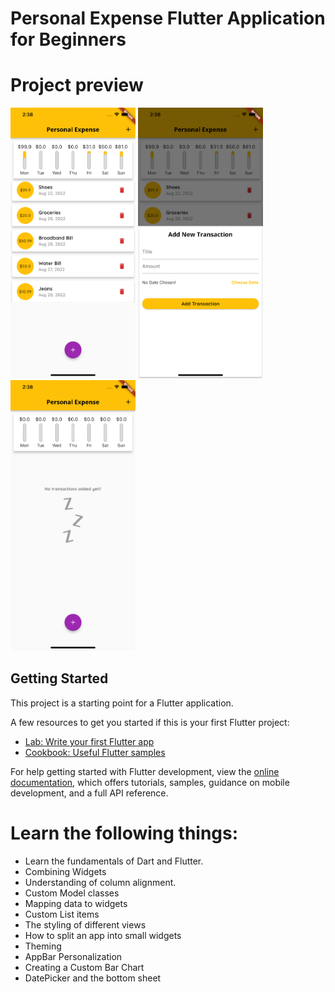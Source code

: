 # Personal Expense Flutter Application for Beginners

# Project preview

<p float="left">
  <img src="./screenshots/transactions_list.png" width="200" />
  <img src="./screenshots/add_transaction.png" width="200" /> 
  <img src="./screenshots/no_transactions.png" width="200" />
</p>

## Getting Started

This project is a starting point for a Flutter application.

A few resources to get you started if this is your first Flutter project:

- [Lab: Write your first Flutter app](https://docs.flutter.dev/get-started/codelab)
- [Cookbook: Useful Flutter samples](https://docs.flutter.dev/cookbook)

For help getting started with Flutter development, view the
[online documentation](https://docs.flutter.dev/), which offers tutorials,
samples, guidance on mobile development, and a full API reference.

# Learn the following things:
- Learn the fundamentals of Dart and Flutter.
- Combining Widgets
- Understanding of column alignment.
- Custom Model classes
- Mapping data to widgets
- Custom List items
- The styling of different views
- How to split an app into small widgets
- Theming
- AppBar Personalization
- Creating a Custom Bar Chart
- DatePicker and the bottom sheet

